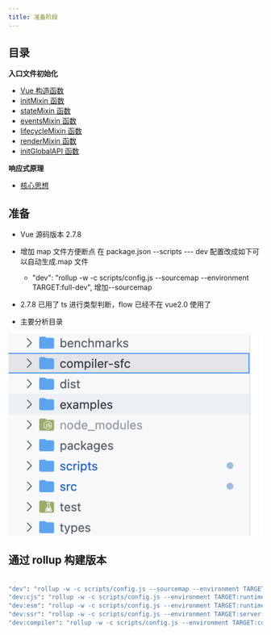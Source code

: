 ```yaml
---
title: 准备阶段
---
```


## 目录

**入口文件初始化**

- [Vue 构造函数](/源码分析/vue2/初始化操作/构造函数.md)
- [initMixin 函数](/源码分析/vue2/初始化操作/initMixin.md)
- [stateMixin 函数](/源码分析/vue2/初始化操作/stateMixin.md)
- [eventsMixin 函数](/源码分析/vue2/初始化操作/eventsMixin.md)
- [lifecycleMixin 函数](/源码分析/vue2/初始化操作/lifecycleMixin.md)
- [renderMixin 函数](/源码分析/vue2/初始化操作/renderMixin.md)
- [initGlobalAPI 函数](/源码分析/vue2/初始化操作/initGlobalAPI.md)

**响应式原理**

- [核心思想](/源码分析/vue2/响应式原理/核心思想.md)

## 准备

- Vue 源码版本 2.7.8
- 增加 map 文件方便断点 在 package.json --scripts --- dev 配置改成如下可以自动生成.map 文件

  - "dev": "rollup -w -c scripts/config.js --sourcemap --environment TARGET:full-dev", 增加--sourcemap

- 2.7.8 已用了 ts 进行类型判断，flow 已经不在 vue2.0 使用了
- 主要分析目录

![image-20220827102128861](https://raw.githubusercontent.com/aymfx/pic/mian/img/image-20220827102128861.png)

## 通过 rollup 构建版本

```sh

"dev": "rollup -w -c scripts/config.js --sourcemap --environment TARGET:full-dev",
"dev:cjs": "rollup -w -c scripts/config.js --environment TARGET:runtime-cjs-dev",
"dev:esm": "rollup -w -c scripts/config.js --environment TARGET:runtime-esm",
"dev:ssr": "rollup -w -c scripts/config.js --environment TARGET:server-renderer",
"dev:compiler": "rollup -w -c scripts/config.js --environment TARGET:compiler ",

```
